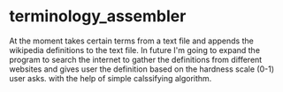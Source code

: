 # terminology_assembler
At the moment takes certain terms from a text file and appends the wikipedia definitions to the text file.
In future I'm going to expand the program to search the internet to gather the definitions from different websites and gives user the definition based on the hardness scale (0-1) user asks.
with the help of simple calssifying algorithm.
